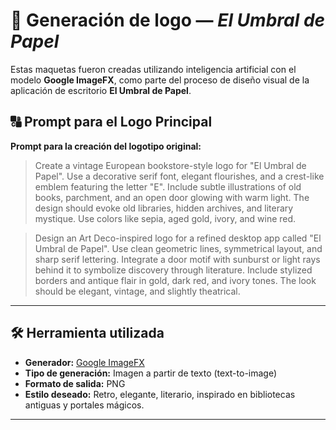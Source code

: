 # 🎨 Generación de logo — *El Umbral de Papel*

Estas maquetas fueron creadas utilizando inteligencia artificial con el modelo **Google ImageFX**, como parte del proceso de diseño visual de la aplicación de escritorio **El Umbral de Papel**.

## 🔠 Prompt para el Logo Principal

**Prompt para la creación del logotipo original:**

> Create a vintage European bookstore-style logo for "El Umbral de Papel". Use a decorative serif font, elegant flourishes, and a crest-like emblem featuring the letter "E". Include subtle illustrations of old books, parchment, and an open door glowing with warm light. The design should evoke old libraries, hidden archives, and literary mystique. Use colors like sepia, aged gold, ivory, and wine red.

> Design an Art Deco-inspired logo for a refined desktop app called "El Umbral de Papel". Use clean geometric lines, symmetrical layout, and sharp serif lettering. Integrate a door motif with sunburst or light rays behind it to symbolize discovery through literature. Include stylized borders and antique flair in gold, dark red, and ivory tones. The look should be elegant, vintage, and slightly theatrical.

---

## 🛠️ Herramienta utilizada

- **Generador:** [Google ImageFX](https://imagen.research.google/)  
- **Tipo de generación:** Imagen a partir de texto (text-to-image)
- **Formato de salida:** PNG
- **Estilo deseado:** Retro, elegante, literario, inspirado en bibliotecas antiguas y portales mágicos.

---

